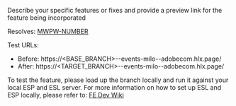 Describe your specific features or fixes and provide a preview link for the feature being incorporated

Resolves: [MWPW-NUMBER](https://jira.corp.adobe.com/browse/MWPW-NUMBER)

Test URLs:
- Before: https://<BASE_BRANCH>--events-milo--adobecom.hlx.page/
- After: https://<TARGET_BRANCH>--events-milo--adobecom.hlx.page/

To test the feature, please load up the branch locally and run it against your local ESP and ESL server.
For more information on how to set up ESL and ESP locally, please refer to: [FE Dev Wiki](https://wiki.corp.adobe.com/display/adobedotcom/Events+Milo+FE+Dev+Wiki#EventsMiloFEDevWiki-Localdevelopmentsetup)
